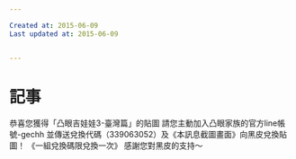 ```yaml
---

Created at: 2015-06-09
Last updated at: 2015-06-09


---
```


# 記事


恭喜您獲得「凸眼吉娃娃3-臺灣篇」的貼圖 請您主動加入凸眼家族的官方line帳號-gechh 並傳送兌換代碼（339063052）及《本訊息截圖畫面》向黑皮兌換貼圖！ 《一組兌換碼限兌換一次》 感謝您對黑皮的支持～

